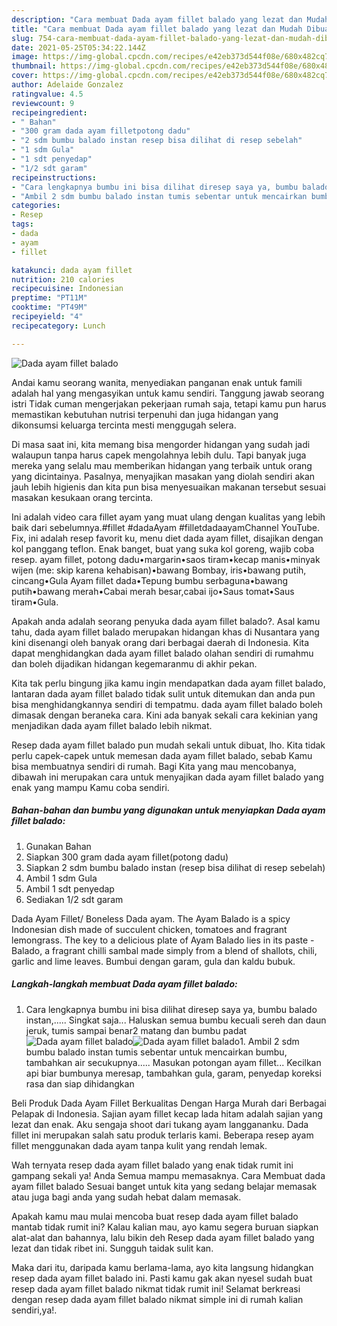 ```yaml
---
description: "Cara membuat Dada ayam fillet balado yang lezat dan Mudah Dibuat"
title: "Cara membuat Dada ayam fillet balado yang lezat dan Mudah Dibuat"
slug: 754-cara-membuat-dada-ayam-fillet-balado-yang-lezat-dan-mudah-dibuat
date: 2021-05-25T05:34:22.144Z
image: https://img-global.cpcdn.com/recipes/e42eb373d544f08e/680x482cq70/dada-ayam-fillet-balado-foto-resep-utama.jpg
thumbnail: https://img-global.cpcdn.com/recipes/e42eb373d544f08e/680x482cq70/dada-ayam-fillet-balado-foto-resep-utama.jpg
cover: https://img-global.cpcdn.com/recipes/e42eb373d544f08e/680x482cq70/dada-ayam-fillet-balado-foto-resep-utama.jpg
author: Adelaide Gonzalez
ratingvalue: 4.5
reviewcount: 9
recipeingredient:
- " Bahan"
- "300 gram dada ayam filletpotong dadu"
- "2 sdm bumbu balado instan resep bisa dilihat di resep sebelah"
- "1 sdm Gula"
- "1 sdt penyedap"
- "1/2 sdt garam"
recipeinstructions:
- "Cara lengkapnya bumbu ini bisa dilihat diresep saya ya, bumbu balado instan,..... Singkat saja... Haluskan semua bumbu kecuali sereh dan daun jeruk, tumis sampai benar2 matang dan bumbu padat"
- "Ambil 2 sdm bumbu balado instan tumis sebentar untuk mencairkan bumbu, tambahkan air secukupnya..... Masukan potongan ayam fillet... Kecilkan api biar bumbunya meresap, tambahkan gula, garam, penyedap koreksi rasa dan siap dihidangkan"
categories:
- Resep
tags:
- dada
- ayam
- fillet

katakunci: dada ayam fillet 
nutrition: 210 calories
recipecuisine: Indonesian
preptime: "PT11M"
cooktime: "PT49M"
recipeyield: "4"
recipecategory: Lunch

---
```



![Dada ayam fillet balado](https://img-global.cpcdn.com/recipes/e42eb373d544f08e/680x482cq70/dada-ayam-fillet-balado-foto-resep-utama.jpg)

Andai kamu seorang wanita, menyediakan panganan enak untuk famili adalah hal yang mengasyikan untuk kamu sendiri. Tanggung jawab seorang istri Tidak cuman mengerjakan pekerjaan rumah saja, tetapi kamu pun harus memastikan kebutuhan nutrisi terpenuhi dan juga hidangan yang dikonsumsi keluarga tercinta mesti menggugah selera.

Di masa  saat ini, kita memang bisa mengorder hidangan yang sudah jadi walaupun tanpa harus capek mengolahnya lebih dulu. Tapi banyak juga mereka yang selalu mau memberikan hidangan yang terbaik untuk orang yang dicintainya. Pasalnya, menyajikan masakan yang diolah sendiri akan jauh lebih higienis dan kita pun bisa menyesuaikan makanan tersebut sesuai masakan kesukaan orang tercinta. 

Ini adalah video cara fillet ayam yang muat ulang dengan kualitas yang lebih baik dari sebelumnya.#fillet #dadaAyam #filletdadaayamChannel YouTube. Fix, ini adalah resep favorit ku, menu diet dada ayam fillet, disajikan dengan kol panggang teflon. Enak banget, buat yang suka kol goreng, wajib coba resep. ayam fillet, potong dadu•margarin•saos tiram•kecap manis•minyak wijen (me: skip karena kehabisan)•bawang Bombay, iris•bawang putih, cincang•Gula Ayam fillet dada•Tepung bumbu serbaguna•bawang putih•bawang merah•Cabai merah besar,cabai ijo•Saus tomat•Saus tiram•Gula.

Apakah anda adalah seorang penyuka dada ayam fillet balado?. Asal kamu tahu, dada ayam fillet balado merupakan hidangan khas di Nusantara yang kini disenangi oleh banyak orang dari berbagai daerah di Indonesia. Kita dapat menghidangkan dada ayam fillet balado olahan sendiri di rumahmu dan boleh dijadikan hidangan kegemaranmu di akhir pekan.

Kita tak perlu bingung jika kamu ingin mendapatkan dada ayam fillet balado, lantaran dada ayam fillet balado tidak sulit untuk ditemukan dan anda pun bisa menghidangkannya sendiri di tempatmu. dada ayam fillet balado boleh dimasak dengan beraneka cara. Kini ada banyak sekali cara kekinian yang menjadikan dada ayam fillet balado lebih nikmat.

Resep dada ayam fillet balado pun mudah sekali untuk dibuat, lho. Kita tidak perlu capek-capek untuk memesan dada ayam fillet balado, sebab Kamu bisa membuatnya sendiri di rumah. Bagi Kita yang mau mencobanya, dibawah ini merupakan cara untuk menyajikan dada ayam fillet balado yang enak yang mampu Kamu coba sendiri.

<!--inarticleads1-->

##### Bahan-bahan dan bumbu yang digunakan untuk menyiapkan Dada ayam fillet balado:

1. Gunakan  Bahan
1. Siapkan 300 gram dada ayam fillet(potong dadu)
1. Siapkan 2 sdm bumbu balado instan (resep bisa dilihat di resep sebelah)
1. Ambil 1 sdm Gula
1. Ambil 1 sdt penyedap
1. Sediakan 1/2 sdt garam


Dada Ayam Fillet/ Boneless Dada ayam. The Ayam Balado is a spicy Indonesian dish made of succulent chicken, tomatoes and fragrant lemongrass. The key to a delicious plate of Ayam Balado lies in its paste -Balado, a fragrant chilli sambal made simply from a blend of shallots, chili, garlic and lime leaves. Bumbui dengan garam, gula dan kaldu bubuk. 

<!--inarticleads2-->

##### Langkah-langkah membuat Dada ayam fillet balado:

1. Cara lengkapnya bumbu ini bisa dilihat diresep saya ya, bumbu balado instan,..... Singkat saja... Haluskan semua bumbu kecuali sereh dan daun jeruk, tumis sampai benar2 matang dan bumbu padat
<img src="https://img-global.cpcdn.com/steps/3009ea8183d70d08/160x128cq70/dada-ayam-fillet-balado-langkah-memasak-1-foto.jpg" alt="Dada ayam fillet balado"><img src="https://img-global.cpcdn.com/steps/499dfbdfe51ffdb3/160x128cq70/dada-ayam-fillet-balado-langkah-memasak-1-foto.jpg" alt="Dada ayam fillet balado">1. Ambil 2 sdm bumbu balado instan tumis sebentar untuk mencairkan bumbu, tambahkan air secukupnya..... Masukan potongan ayam fillet... Kecilkan api biar bumbunya meresap, tambahkan gula, garam, penyedap koreksi rasa dan siap dihidangkan


Beli Produk Dada Ayam Fillet Berkualitas Dengan Harga Murah dari Berbagai Pelapak di Indonesia. Sajian ayam fillet kecap lada hitam adalah sajian yang lezat dan enak. Aku sengaja shoot dari tukang ayam langgananku. Dada fillet ini merupakan salah satu produk terlaris kami. Beberapa resep ayam fillet menggunakan dada ayam tanpa kulit yang rendah lemak. 

Wah ternyata resep dada ayam fillet balado yang enak tidak rumit ini gampang sekali ya! Anda Semua mampu memasaknya. Cara Membuat dada ayam fillet balado Sesuai banget untuk kita yang sedang belajar memasak atau juga bagi anda yang sudah hebat dalam memasak.

Apakah kamu mau mulai mencoba buat resep dada ayam fillet balado mantab tidak rumit ini? Kalau kalian mau, ayo kamu segera buruan siapkan alat-alat dan bahannya, lalu bikin deh Resep dada ayam fillet balado yang lezat dan tidak ribet ini. Sungguh taidak sulit kan. 

Maka dari itu, daripada kamu berlama-lama, ayo kita langsung hidangkan resep dada ayam fillet balado ini. Pasti kamu gak akan nyesel sudah buat resep dada ayam fillet balado nikmat tidak rumit ini! Selamat berkreasi dengan resep dada ayam fillet balado nikmat simple ini di rumah kalian sendiri,ya!.

